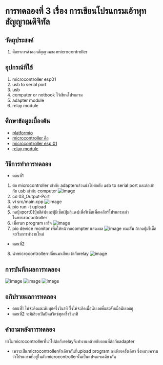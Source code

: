 # การทดลองที่ 3 เรื่อง การเขียนโปรแกรมเอ้าพุทสัญญาณดิจิทัล
## วัตถุประสงค์
1. ศึกษาการส่งออกสัญญาณของmicrocontroller
## อุปกรณ์ที่ใช้
1. microcontroller esp01
2. usb to serial port
3. usb
4. computer or notbook ไว้เขียนโปรแกรม
5. adapter module
6. relay module
## ศึกษาข้อมูลเบื้องต้น
* [platformio](https://platformio.org/)
* [microcontroller คือ](https://thiti.dev/blog/28/)
* [microcontroller esp 01](http://fitrox.lnwshop.com/article/28/esp8266-ตอนที่-1-รู้จักกับ-esp8266)
* [relay module](http://www.psptech.co.th/รีเลย์relayคืออะไร-15696.page)
## วิธีการทำการทดลอง
* ตอนที่1
1. ต่อ microcontroller เข้ากับ adapterแล้วนนำไปต่อกับ usb to serial port และต่อเข้ากับ usb เข้ากับ computer
![image](https://user-images.githubusercontent.com/80880831/112261170-e5e9f000-8c9d-11eb-9e53-7a8fc340316e.jpeg)
2. cd 03_Output-Port
3. vi src/main.cpp
![image](https://user-images.githubusercontent.com/80880831/112261260-192c7f00-8c9e-11eb-881f-8df351921111.jpeg)
4. pio run -t upload
5. กดปุ่มport0(ปุ่มสีดำ)และปุ่มีเซ็ต(ปุ่มสีแดง)เพื่อรีเซ็ตเพื่อเคลียร์โปรแกรมเก่าในmicrocontroller
6. เมื่อrun program เสร็จ
![image](https://user-images.githubusercontent.com/80880831/112261422-6b6da000-8c9e-11eb-8ce9-cf4723be3772.jpeg)
7. pio device monitor เพื่อให้หน้าจอcompter แสดงผล
![image](https://user-images.githubusercontent.com/80880831/112261469-86d8ab00-8c9e-11eb-9bcf-c462d976fa58.jpeg)
ขณะรัน ถ้ากดปุ่มรีเซ็ต จะเริ่มการทำงานใหม่
* ตอนที่2
8. นำmicrocontrollerเปลี่ยนมาเสียบเข้ากับrelay
![image](https://user-images.githubusercontent.com/80880831/112261765-09616a80-8c9f-11eb-8f80-84727b0d8fca.jpeg)
## การบันทึกผลการทดลอง
![image](https://user-images.githubusercontent.com/80880831/112261582-c3a4a200-8c9e-11eb-8f0e-a12017659ca9.jpeg)
![image](https://user-images.githubusercontent.com/80880831/112261601-cb644680-8c9e-11eb-88e6-dd2aa4038cbc.jpeg)
![image](https://user-images.githubusercontent.com/80880831/112261774-0cf4f180-8c9f-11eb-9e61-0d5e6b06edc8.jpeg)
## อภิปรายผลการทดลอง
* ตอนที่1
ไฟจะติดและดับทุกครึ่งวินาที ซึ่งไฟจะติดเมื่อนับเลขคี่และดับเมื่อนับเลขคู่
* ตอนที่2
จะมีเสียงเปิดปิดสวิตซ์ทุกครึ่งวินาที
## คำถามหลังการทดลอง
ทำไมmicrocontrollerที่นำไปต่อกับrelayจึงทำงานคล้ายกับตอนที่ต่อกับadapter
 * เพราะเป็นmicrocontrollerตัวเดียวกันที่upload program ลงเพียงครั้งเดียว ซึ่งหมายความว่าโปรแกรมที่อยู่ในตัวmicrocontrollerนั้นเป็นดปรแกรมเดียวกัน
